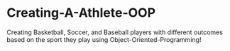# Creating-A-Athlete-OOP
Creating Basketball, Soccer, and Baseball players with different outcomes based on the sport they play using Object-Oriented-Programming!
